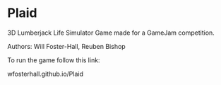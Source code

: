 # Plaid

3D Lumberjack Life Simulator Game made for a GameJam competition.

Authors: Will Foster-Hall, Reuben Bishop 

To run the game follow this link:

wfosterhall.github.io/Plaid
 
 
